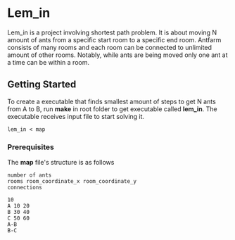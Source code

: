 # Lem_in
Lem_in is a project involving shortest path problem. It is about moving N amount of ants from a specific start room to a specific end room. Antfarm consists of many rooms and each room can be connected to unlimited amount of other rooms. Notably, while ants are being moved only one ant at a time can be within a room.

## Getting Started
To create a executable that finds smallest amount of steps to get N ants from A to B, run **make** in root folder to get executable called **lem_in**. The executable receives input file to start solving it.

```
lem_in < map
```

### Prerequisites
The **map** file's structure is as follows
```
number of ants
rooms room_coordinate_x room_coordinate_y
connections
```
```
10
A 10 20
B 30 40
C 50 60
A-B
B-C
```
